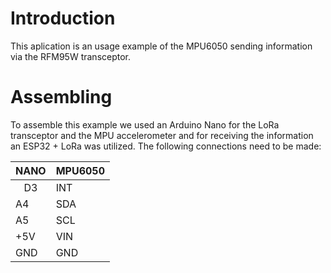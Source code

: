 # Introduction
This aplication is an usage example of the MPU6050 sending information via the RFM95W transceptor.
# Assembling
To assemble this example we used an Arduino Nano for the LoRa transceptor and the MPU accelerometer and for receiving the information an ESP32 + LoRa was utilized.
The following connections need to be made:

NANO  | MPU6050
------|------
<center>D3</center>|INT
A4|SDA
A5|SCL
+5V|VIN
GND|GND
